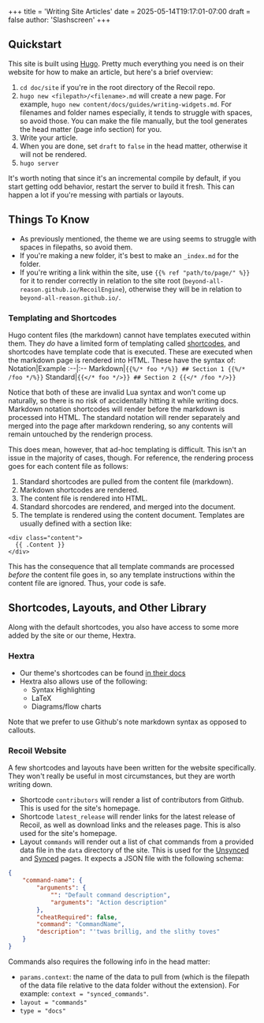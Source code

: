 +++
title = 'Writing Site Articles'
date = 2025-05-14T19:17:01-07:00
draft = false
author: 'Slashscreen'
+++

## Quickstart

This site is built using [Hugo]. Pretty much everything you need is on their website for how to make an article, but here's a brief overview:

1. `cd doc/site` if you're in the root directory of the Recoil repo.
2. `hugo new <filepath>/<filename>.md` will create a new page. For example, `hugo new content/docs/guides/writing-widgets.md`. For filenames and folder names especially, it tends to struggle with spaces, so avoid those. You can make the file manually, but the tool generates the head matter (page info section) for you.
3. Write your article.
4. When you are done, set `draft` to `false` in the head matter, otherwise it will not be rendered.
5. `hugo server`

It's worth noting that since it's an incremental compile by default, if you start getting odd behavior, restart the server to build it fresh. This can happen a lot if you're messing with partials or layouts.

## Things To Know

- As previously mentioned, the theme we are using seems to struggle with spaces in filepaths, so avoid them.
- If you're making a new folder, it's best to make an `_index.md` for the folder.
- If you're writing a link within the site, use `{{% ref "path/to/page/" %}}` for it to render correctly in relation to the site root (`beyond-all-reason.github.io/RecoilEngine`), otherwise they will be in relation to `beyond-all-reason.github.io/`.

### Templating and Shortcodes

Hugo content files (the markdown) cannot have templates executed within them. They _do_ have a limited form of templating called [shortcodes](https://gohugo.io/content-management/shortcodes/), and shortcodes have template code that is executed. These are executed when the markdown page is rendered into HTML. These have the syntax of:
Notation|Example
:--|:--
Markdown|`{{%/* foo */%}} ## Section 1 {{%/* /foo */%}}`
Standard|`{{</* foo */>}} ## Section 2 {{</* /foo */>}}`

Notice that both of these are invalid Lua syntax and won't come up naturally, so there is no risk of accidentally hitting it while writing docs.
Markdown notation shortcodes will render before the markdown is processed into HTML. The standard notation will render separately and merged into the page after markdown rendering, so any contents will remain untouched by the renderign process.

This does mean, however, that ad-hoc templating is difficult. This isn't an issue in the majority of cases, though.
For reference, the rendering process goes for each content file as follows:

1. Standard shortcodes are pulled from the content file (markdown).
2. Markdown shortcodes are rendered.
3. The content file is rendered into HTML.
4. Standard shorcodes are rendered, and merged into the document.
5. The template is rendered using the content document. Templates are usually defined with a section like:

```
<div class="content">
  {{ .Content }}
</div>
```

This has the consequence that all template commands are processed _before_ the content file goes in, so any template instructions within the content file are ignored. Thus, your code is safe.

## Shortcodes, Layouts, and Other Library

Along with the default shortcodes, you also have access to some more added by the site or our theme, Hextra.

### Hextra

- Our theme's shortcodes can be found [in their docs](https://imfing.github.io/hextra/docs/guide/shortcodes/)
- Hextra also allows use of the following:
  - Syntax Highlighting
  - LaTeX
  - Diagrams/flow charts

Note that we prefer to use Github's note markdown syntax as opposed to callouts.

### Recoil Website

A few shortcodes and layouts have been written for the website specifically. They won't really be useful in most circumstances, but they are worth writing down.

- Shortcode `contributors` will render a list of contributors from Github. This is used for the site's homepage.
- Shortcode `latest_release` will render links for the latest release of Recoil, as well as download links and the releases page. This is also used for the site's homepage.
- Layout `commands` will render out a list of chat commands from a provided data file in the `data` directory of the site. This is used for the [Unsynced](content\docs\unsynced-commands.md) and [Synced](content\docs\synced-commands.md) pages. It expects a JSON file with the following schema:

```json
{
	"command-name": {
		"arguments": {
			"": "Default command description",
			"arguments": "Action description"
		},
		"cheatRequired": false,
		"command": "CommandName",
		"description": "'twas brillig, and the slithy toves"
	}
}
```

Commands also requires the following info in the head matter:

- `params.context`: the name of the data to pull from (which is the filepath of the data file relative to the data folder without the extension). For example: `context = "synced_commands"`.
- `layout = "commands"`
- `type = "docs"`

[Hugo]: https://gohugo.io/
